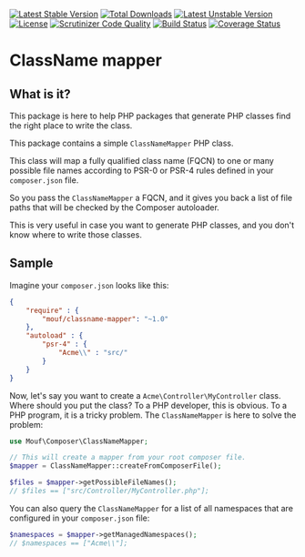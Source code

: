 [![Latest Stable Version](https://poser.pugx.org/mouf/classname-mapper/v/stable)](https://packagist.org/packages/mouf/classname-mapper)
[![Total Downloads](https://poser.pugx.org/mouf/classname-mapper/downloads)](https://packagist.org/packages/mouf/classname-mapper)
[![Latest Unstable Version](https://poser.pugx.org/mouf/classname-mapper/v/unstable)](https://packagist.org/packages/mouf/classname-mapper)
[![License](https://poser.pugx.org/mouf/classname-mapper/license)](https://packagist.org/packages/mouf/classname-mapper)
[![Scrutinizer Code Quality](https://scrutinizer-ci.com/g/thecodingmachine/classname-mapper/badges/quality-score.png?b=4.0)](https://scrutinizer-ci.com/g/thecodingmachine/classname-mapper/?branch=4.0)
[![Build Status](https://travis-ci.org/thecodingmachine/classname-mapper.svg?branch=4.0)](https://travis-ci.org/thecodingmachine/classname-mapper)
[![Coverage Status](https://coveralls.io/repos/thecodingmachine/classname-mapper/badge.svg?branch=4.0&service=github)](https://coveralls.io/github/thecodingmachine/classname-mapper?branch=4.0)


ClassName mapper
================

What is it?
-----------

This package is here to help PHP packages that generate PHP classes find the right place to write the class.

This package contains a simple `ClassNameMapper` PHP class.

This class will map a fully qualified class name (FQCN) to one or many possible file names according to PSR-0 or PSR-4 rules defined in your `composer.json` file.

So you pass the `ClassNameMapper` a FQCN, and it gives you back a list of file paths that will be checked by the Composer autoloader.

This is very useful in case you want to generate PHP classes, and you don't know where to write those classes.

Sample
------

Imagine your `composer.json` looks like this:

```json
{
    "require" : {
        "mouf/classname-mapper": "~1.0"
    },
	"autoload" : {
		"psr-4" : {
			"Acme\\" : "src/"
		}
	}
}
```

Now, let's say you want to create a `Acme\Controller\MyController` class. Where should you put the class?
To a PHP developer, this is obvious. To a PHP program, it is a tricky problem. The `ClassNameMapper` is here to solve the problem:

```php
use Mouf\Composer\ClassNameMapper;

// This will create a mapper from your root composer file.
$mapper = ClassNameMapper::createFromComposerFile();

$files = $mapper->getPossibleFileNames();
// $files == ["src/Controller/MyController.php"];
```

You can also query the `ClassNameMapper` for a list of all namespaces that are configured in your `composer.json` file:
 
```php
$namespaces = $mapper->getManagedNamespaces();
// $namespaces == ["Acme\\"];
```
